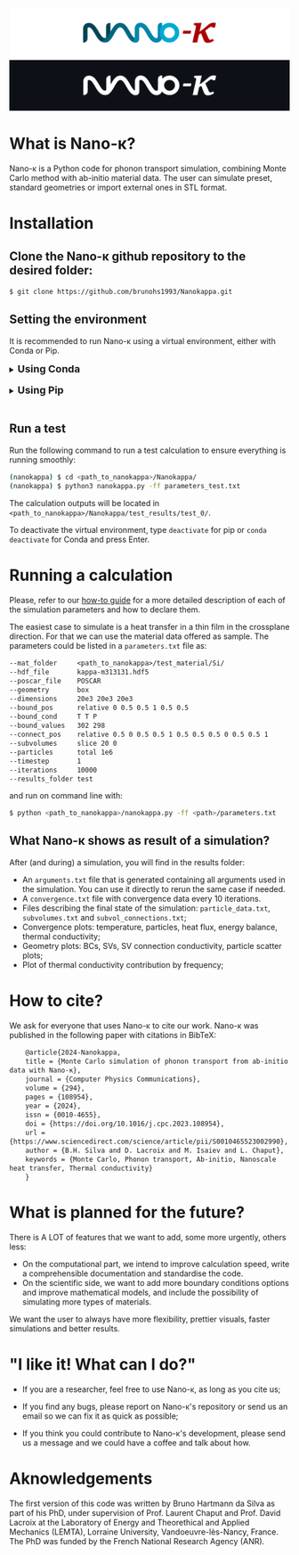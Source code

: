 ![](/readme_fig/logo_white.png#gh-light-mode-only)
![](/readme_fig/logo_black.png#gh-dark-mode-only)

# What is Nano-&#954;?

Nano-&#954; is a Python code for phonon transport simulation, combining Monte Carlo method with ab-initio material data. The user can simulate preset, standard geometries or import external ones in STL format.

# Installation

## Clone the Nano-&#954; github repository to the desired folder:

```bash
$ git clone https://github.com/brunohs1993/Nanokappa.git
```

## Setting the environment

It is recommended to run Nano-&#954; using a virtual environment, either with Conda or Pip.

<details>
<summary> <font size="4"><b>Using Conda</b></font> </summary>

Firstly, install [Anaconda](https://www.anaconda.com/) on your computer.

Create an environment and activate it:

```bash   
$ conda create -n nanokappa
$ conda activate nanokappa
```

The `(nanokappa)` word will appear on the command line, signaling the environment is active.

Add conda-forge to the available channels:

```bash
(nanokappa) $ conda config --add channels conda-forge
```

Install the requirements:

```bash
(nanokappa) $ conda install -n nanokappa --file <path_to_nanokappa>/Nanokappa/set_env/requirements.txt
```

</details>

<br/>

<details>
    <summary> <font size="4"><b>Using Pip</b></font> </summary>

You need `virtualenv` installed. Under Debian you can use:

```bash
$ sudo apt install python3-virtualenv
```

Create and load the environment:

```bash
$ python3 -m virtualenv ~/envs/nanokappa
$ source ~/envs/nanokappa/bin/activate
```

The `(nanokappa)` word will appear on the command line, signaling the environment is active.

Install Nano-&#954;'s requirements:

```bash
(nanokappa) $ cd nanokappa
(nanokappa) $ pip install -r <path_to_nanokappa>/Nanokappa/set_env/requirements.txt
```

</details>

<br/>

## Run a test

Run the following command to run a test calculation to ensure everything is running smoothly:

```bash
(nanokappa) $ cd <path_to_nanokappa>/Nanokappa/
(nanokappa) $ python3 nanokappa.py -ff parameters_test.txt
```

The calculation outputs will be located in `<path_to_nanokappa>/Nanokappa/test_results/test_0/`.

To deactivate the virtual environment, type `deactivate` for pip or `conda deactivate` for Conda and press Enter.

# Running a calculation

Please, refer to our [how-to guide](/tutorials/howto.md) for a more detailed description of each of the simulation parameters and how to declare them.

The easiest case to simulate is a heat transfer in a thin film in the crossplane direction. For that we can use the material data offered as sample. The parameters could be listed in a `parameters.txt` file as:

    --mat_folder     <path_to_nanokappa>/test_material/Si/
    --hdf_file       kappa-m313131.hdf5
    --poscar_file    POSCAR
    --geometry       box
    --dimensions     20e3 20e3 20e3
    --bound_pos      relative 0 0.5 0.5 1 0.5 0.5
    --bound_cond     T T P
    --bound_values   302 298
    --connect_pos    relative 0.5 0 0.5 0.5 1 0.5 0.5 0.5 0 0.5 0.5 1
    --subvolumes     slice 20 0
    --particles      total 1e6
    --timestep       1
    --iterations     10000
    --results_folder test

and run on command line with:

```bash
$ python <path_to_nanokappa>/nanokappa.py -ff <path>/parameters.txt
```

## What Nano-&#954; shows as result of a simulation?

After (and during) a simulation, you will find in the results folder:

- An `arguments.txt` file that is generated containing all arguments used in the simulation. You can use it directly to rerun the same case if needed.
- A `convergence.txt` file with convergence data every 10 iterations.
- Files describing the final state of the simulation: `particle_data.txt`, `subvolumes.txt` and `subvol_connections.txt`;
- Convergence plots: temperature, particles, heat flux, energy balance, thermal conductivity;
- Geometry plots: BCs, SVs, SV connection conductivity, particle scatter plots;
- Plot of thermal conductivity contribution by frequency;
<!-- - Output file, when `--output file` is used; -->

# How to cite?

We ask for everyone that uses Nano-&#954; to cite our work. Nano-&#954; was published in the following paper with citations in BibTeX:

        @article{2024-Nanokappa,
        title = {Monte Carlo simulation of phonon transport from ab-initio data with Nano-κ},
        journal = {Computer Physics Communications},
        volume = {294},
        pages = {108954},
        year = {2024},
        issn = {0010-4655},
        doi = {https://doi.org/10.1016/j.cpc.2023.108954},
        url = {https://www.sciencedirect.com/science/article/pii/S0010465523002990},
        author = {B.H. Silva and D. Lacroix and M. Isaiev and L. Chaput},
        keywords = {Monte Carlo, Phonon transport, Ab-initio, Nanoscale heat transfer, Thermal conductivity}
        }


# What is planned for the future?

There is A LOT of features that we want to add, some more urgently, others less:

- On the computational part, we intend to improve calculation speed, write a comprehensible documentation and standardise the code.
- On the scientific side, we want to add more boundary conditions options and improve mathematical models, and include the possibility of simulating more types of materials.

We want the user to always have more flexibility, prettier visuals, faster simulations and better results.

# "I like it! What can I do?"

- If you are a researcher, feel free to use Nano-&#954;, as long as you cite us;
  
- If you find any bugs, please report on Nano-&#954;'s repository or send us an email so we can fix it as quick as possible;
  
- If you think you could contribute to Nano-&#954;'s development, please send us a message and we could have a coffee and talk about how.

# Aknowledgements

The first version of this code was written by Bruno Hartmann da Silva as part of his PhD, under supervision of Prof. Laurent Chaput and Prof. David Lacroix at the Laboratory of Energy and Theorethical and Applied Mechanics (LEMTA), Lorraine University, Vandoeuvre-lès-Nancy, France. The PhD was funded by the French National Research Agency (ANR).
